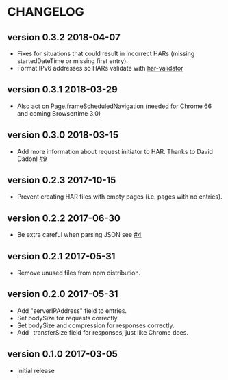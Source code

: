 # CHANGELOG

version 0.3.2 2018-04-07
-------------------------
* Fixes for situations that could result in incorrect HARs (missing startedDateTime or missing first entry).
* Format IPv6 addresses so HARs validate with [har-validator](https://github.com/ahmadnassri/har-validator)

version 0.3.1 2018-03-29
-------------------------
* Also act on Page.frameScheduledNavigation (needed for Chrome 66 and coming Browsertime 3.0)

version 0.3.0 2018-03-15
-------------------------
* Add more information about request initiator to HAR. Thanks to David Dadon! [#9](https://github.com/sitespeedio/chrome-har/pull/9)

version 0.2.3 2017-10-15
-------------------------
* Prevent creating HAR files with empty pages (i.e. pages with no entries).

version 0.2.2 2017-06-30
-------------------------
* Be extra careful when parsing JSON see [#4](https://github.com/sitespeedio/chrome-har/issues/4)

version 0.2.1 2017-05-31
-------------------------
* Remove unused files from npm distribution.

version 0.2.0 2017-05-31
-------------------------
* Add "serverIPAddress" field to entries.
* Set bodySize for requests correctly.
* Set bodySize and compression for responses correctly.
* Add _transferSize field for responses, just like Chrome does.

version 0.1.0 2017-03-05
-------------------------
* Initial release
